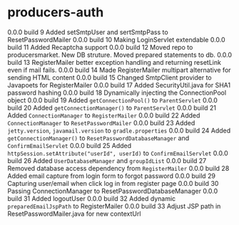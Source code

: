 # producers-auth

0.0.0 build 9 Added setSmtpUser and sertSmtpPass to ResetPasswordMailer
0.0.0 build 10 Making LoginServlet extendable
0.0.0 build 11 Added Recaptcha support
0.0.0 build 12 Moved repo to producersmarket. New DB struture. Moved prepared statements to db.
0.0.0 build 13 RegisterMailer better exception handling and returning resetLink even if mail fails.
0.0.0 build 14 Made RegisterMailer multipart alternative for sending HTML content
0.0.0 build 15 Changed SmtpClient provider to Javapoets for RegisterMailer
0.0.0 build 17 Added SecurityUtil.java for SHA1 password hashing
0.0.0 build 18 Dynamically injecting the ConnectionPool object
0.0.0 build 19 Added `getConnectionPool()` to `ParentServlet`
0.0.0 build 20 Added `getConnectionManager()` to `ParentServlet`
0.0.0 build 21 Added `ConnectionManager` to `RegisterMailer`
0.0.0 build 22 Added `ConnectionManager` to `ResetPasswordMailer`
0.0.0 build 23 Added `jetty.version`, `javamail.version` to `gradle.properties`
0.0.0 build 24 Added `getConnectionManager()` to `ResetPasswordDatabaseManager` and `ConfirmEmailServlet`
0.0.0 build 25 Added `httpSession.setAttribute("userId", userId)` to `ConfirmEmailServlet`
0.0.0 build 26 Added `UserDatabaseManager` and `groupIdList`
0.0.0 build 27 Removed database access dependency from `RegisterMailer`
0.0.0 build 28 Added email capture from login form to forgot password
0.0.0 build 29 Capturing user/email when click log in from register page
0.0.0 build 30 Passing ConnectionManager to ResetPasswordDatabaseManager
0.0.0 build 31 Added logoutUser
0.0.0 build 32 Added dynamic `preparedEmailJspPath` to RegisterMailer
0.0.0 build 33 Adjust JSP path in ResetPasswordMailer.java for new contextUrl